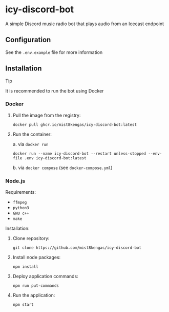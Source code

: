 # icy-discord-bot

A simple Discord music radio bot that plays audio from an Icecast endpoint

## Configuration

See the `.env.example` file for more information

## Installation

> [!TIP]
> It is recommended to run the bot using Docker

### Docker

1. Pull the image from the registry:
   ```
   docker pull ghcr.io/mist8kengas/icy-discord-bot:latest
   ```
2. Run the container:

   a. via `docker run`

   ```
   docker run --name icy-discord-bot --restart unless-stopped --env-file .env icy-discord-bot:latest
   ```

   b. via `docker compose` (see `docker-compose.yml`)

### Node.js

Requirements:

- `ffmpeg`
- `python3`
- `GNU c++`
- `make`

Installation:

1. Clone repository:
   ```
   git clone https://github.com/mist8kengas/icy-discord-bot
   ```
2. Install node packages:
   ```
   npm install
   ```
3. Deploy application commands:
   ```
   npm run put-commands
   ```
4. Run the application:
   ```
   npm start
   ```
